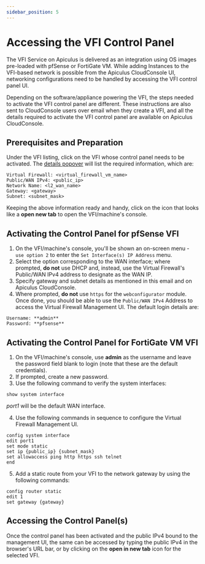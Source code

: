 ```yaml
---
sidebar_position: 5
---
```

# Accessing the VFI Control Panel

The VFI Service on Apiculus is delivered as an integration using OS images pre-loaded with pfSense or FortiGate VM. While adding Instances to the VFI-based network is possible from the Apiculus CloudConsole UI, networking configurations need to be handled by accessing the VFI control panel UI.

Depending on the software/appliance powering the VFI, the steps needed to activate the VFI control panel are different. These instructions are also sent to CloudConsole users over email when they create a VFI, and all the details required to activate the VFI control panel are available on Apiculus CloudConsole.

## Prerequisites and Preparation

Under the VFI listing, click on the VFI whose control panel needs to be activated. The [details popover](https://docs.apiculus.com/hc/en-in/articles/13260458464413) will list the required information, which are:

```
Virtual Firewall: <virtual_firewall_vm_name>
Public/WAN IPv4: <public_ip>
Network Name: <l2_wan_name>
Gateway: <gateway>
Subnet: <subnet_mask>
```

Keeping the above information ready and handy, click on the icon that looks like a **open new tab** to open the VFI/machine's console.

## Activating the Control Panel for pfSense VFI

1. On the VFI/machine's console, you'll be shown an on-screen menu - `use option 2` to enter the `Set Interface(s) IP Address` menu.
2. Select the option corresponding to the WAN interface; where prompted, **do not** use DHCP and, instead, use the Virtual Firewall's Public/WAN IPv4 address to designate as the WAN IP.
3. Specify gateway and subnet details as mentioned in this email and on Apiculus CloudConsole.
4. Where prompted, **do not** use `https` for the `webconfigurator` module. Once done, you should be able to use the `Public/WAN IPv4` Address to access the Virtual Firewall Management UI. The default login details are:
```
Username: **admin**
Password: **pfsense**
```


## Activating the Control Panel for FortiGate VM VFI

1. On the VFI/machine's console, use **admin** as the username and leave the password field blank to login (note that these are the default credentials).
2. If prompted, create a new password.
3. Use the following command to verify the system interfaces:

```
show system interface
```

_port1_ will be the default WAN interface.

4. Use the following commands in sequence to configure the Virtual Firewall Management UI.

```
config system interface  
edit port1  
set mode static  
set ip {public_ip} {subnet_mask}  
set allowaccess ping http https ssh telnet  
end
```


5. Add a static route from your VFI to the network gateway by using the following commands:
```
config router static  
edit 1  
set gateway {gateway}
```


## Accessing the Control Panel(s)

Once the control panel has been activated and the public IPv4 bound to the management UI, the same can be accessed by typing the public IPv4 in the browser's URL bar, or by clicking on the **open in new tab** icon for the selected VFI.